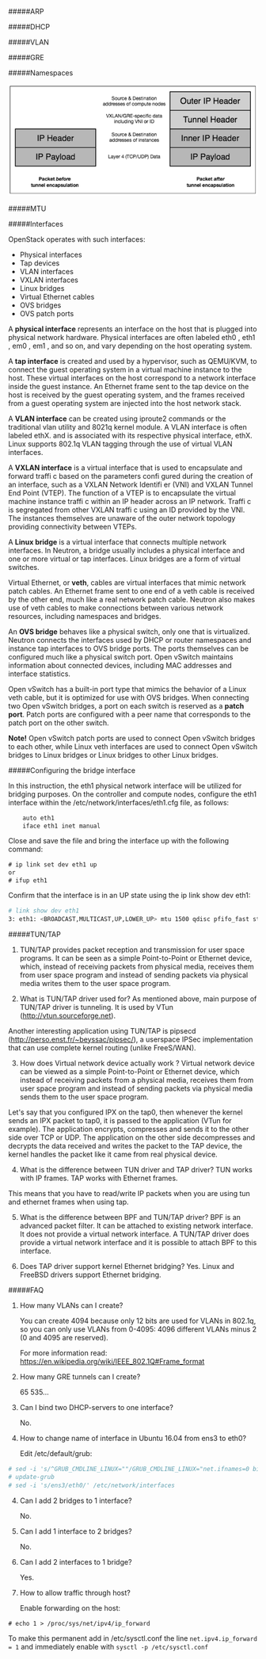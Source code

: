 #####ARP

#####DHCP

#####VLAN

#####GRE

#####Namespaces

![Packet encapsulation](img/gre-vxlan.png)

#####MTU


#####Interfaces

OpenStack operates with such interfaces: 

- Physical interfaces
- Tap devices
- VLAN interfaces
- VXLAN interfaces
- Linux bridges
- Virtual Ethernet cables
- OVS bridges
- OVS patch ports

A **physical interface** represents an interface on the host that is plugged into physical
network hardware. Physical interfaces are often labeled eth0 , eth1 , em0 , em1 , and so
on, and vary depending on the host operating system.

A **tap interface** is created and used by a hypervisor, such as QEMU/KVM, to
connect the guest operating system in a virtual machine instance to the host. These
virtual interfaces on the host correspond to a network interface inside the guest
instance. An Ethernet frame sent to the tap device on the host is received by the guest
operating system, and the frames received from a guest operating system are injected
into the host network stack.

A **VLAN interface** can be created using iproute2 commands or the traditional vlan
utility and 8021q kernel module. A VLAN interface is often labeled ethX.<vlan>
and is associated with its respective physical interface, ethX. Linux supports 
802.1q VLAN tagging through the use of virtual VLAN interfaces.

A **VXLAN interface** is a virtual interface that is used to encapsulate and forward
traffi c based on the parameters confi gured during the creation of an interface, such
as a VXLAN Network Identifi er (VNI) and VXLAN Tunnel End Point (VTEP). The
function of a VTEP is to encapsulate the virtual machine instance traffi c within an IP
header across an IP network. Traffi c is segregated from other VXLAN traffi c using an
ID provided by the VNI. The instances themselves are unaware of the outer network
topology providing connectivity between VTEPs.

A **Linux bridge** is a virtual interface that connects multiple network interfaces. In
Neutron, a bridge usually includes a physical interface and one or more virtual or
tap interfaces. Linux bridges are a form of virtual switches.

Virtual Ethernet, or **veth**, cables are virtual interfaces that mimic network patch cables. An Ethernet
frame sent to one end of a veth cable is received by the other end, much like a real
network patch cable. Neutron also makes use of veth cables to make connections
between various network resources, including namespaces and bridges.

An **OVS bridge** behaves like a physical switch, only one that is virtualized. Neutron
connects the interfaces used by DHCP or router namespaces and instance tap
interfaces to OVS bridge ports. The ports themselves can be configured much like a
physical switch port. Open vSwitch maintains information about connected devices,
including MAC addresses and interface statistics.

Open vSwitch has a built-in port type that mimics the behavior of a Linux veth cable,
but it is optimized for use with OVS bridges. When connecting two Open vSwitch
bridges, a port on each switch is reserved as a **patch port**. Patch ports are configured
with a peer name that corresponds to the patch port on the other switch.

**Note!** 
Open vSwitch patch ports are used to connect Open vSwitch bridges to each other,
while Linux veth interfaces are used to connect Open vSwitch bridges to Linux
bridges or Linux bridges to other Linux bridges.

#####Configuring the bridge interface

In this instruction, the eth1 physical network interface will be utilized for bridging
purposes. On the controller and compute nodes, configure the eth1 interface within
the /etc/network/interfaces/eth1.cfg file, as follows:
```
    auto eth1
    iface eth1 inet manual
```    
Close and save the file and bring the interface up with the following command:
```
# ip link set dev eth1 up
or 
# ifup eth1
```
Confirm that the interface is in an UP state using the ip link show dev eth1:
```sh
# link show dev eth1
3: eth1: <BROADCAST,MULTICAST,UP,LOWER_UP> mtu 1500 qdisc pfifo_fast state UP group default qlen 1000
```


#####TUN/TAP

1. TUN/TAP provides packet reception and transmission for user space programs. 
It can be seen as a simple Point-to-Point or Ethernet device, which,
instead of receiving packets from physical media, receives them from 
user space program and instead of sending packets via physical media 
writes them to the user space program. 

2. What is TUN/TAP driver used for?
As mentioned above, main purpose of TUN/TAP driver is tunneling. 
It is used by VTun (http://vtun.sourceforge.net).

Another interesting application using TUN/TAP is pipsecd
(http://perso.enst.fr/~beyssac/pipsec/), a userspace IPSec
implementation that can use complete kernel routing (unlike FreeS/WAN).

3. How does Virtual network device actually work ? 
Virtual network device can be viewed as a simple Point-to-Point or
Ethernet device, which instead of receiving packets from a physical 
media, receives them from user space program and instead of sending 
packets via physical media sends them to the user space program. 

Let's say that you configured IPX on the tap0, then whenever 
the kernel sends an IPX packet to tap0, it is passed to the application
(VTun for example). The application encrypts, compresses and sends it to 
the other side over TCP or UDP. The application on the other side decompresses
and decrypts the data received and writes the packet to the TAP device, 
the kernel handles the packet like it came from real physical device.

4. What is the difference between TUN driver and TAP driver?
TUN works with IP frames. TAP works with Ethernet frames.

This means that you have to read/write IP packets when you are using tun and
ethernet frames when using tap.

5. What is the difference between BPF and TUN/TAP driver?
BPF is an advanced packet filter. It can be attached to existing
network interface. It does not provide a virtual network interface.
A TUN/TAP driver does provide a virtual network interface and it is possible
to attach BPF to this interface.

6. Does TAP driver support kernel Ethernet bridging?
Yes. Linux and FreeBSD drivers support Ethernet bridging. 


#####FAQ

1. How many VLANs can I create?
 
    You can create 4094 because only 12 bits are used for VLANs in 802.1q, 
    so you can only use VLANs from 0-4095: 4096 different VLANs minus 2 (0 and 4095 are reserved).
    
    For more information read: https://en.wikipedia.org/wiki/IEEE_802.1Q#Frame_format

2. How many GRE tunnels can I create?
    
    65 535...

3. Can I bind two DHCP-servers to one interface?

    No.
    
4. How to change name of interface in Ubuntu 16.04 from ens3 to eth0?

    Edit /etc/default/grub:
    
```sh
# sed -i 's/^GRUB_CMDLINE_LINUX=""/GRUB_CMDLINE_LINUX="net.ifnames=0 biosdevname=0"/' /etc/default/grub
# update-grub
# sed -i 's/ens3/eth0/' /etc/network/interfaces
```

4. Can I add 2 bridges to 1 interface?

    No.
    
5. Can I add 1 interface to 2 bridges?

    No.
    
5. Can I add 2 interfaces to 1 bridge?

    Yes.
    
6. How to allow traffic through host?

    Enable forwarding on the host:
```
# echo 1 > /proc/sys/net/ipv4/ip_forward
```
To make this permanent add in /etc/sysctl.conf the line `net.ipv4.ip_forward = 1` and immediately enable with `sysctl -p /etc/sysctl.conf` 
